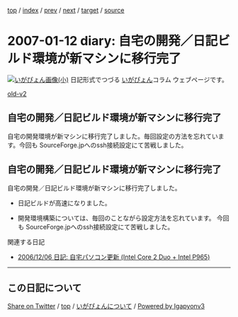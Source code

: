 [top](../index.html) 
 / [index](index.html) 
 / [prev](ig070110.html) 
 / [next](ig070113.html) 
 / [target](https://igapyon.github.io/diary/2007/ig070112.html) 
 / [source](https://github.com/igapyon/diary/blob/gh-pages/2007/ig070112.src.md) 

2007-01-12 diary: 自宅の開発／日記ビルド環境が新マシンに移行完了
=====================================================================================================
[![いがぴょん画像(小)](https://igapyon.github.io/diary/images/iga200306s.jpg "いがぴょん")](https://igapyon.github.io/diary/memo/memoigapyon.html) 日記形式でつづる [いがぴょん](https://igapyon.github.io/diary/memo/memoigapyon.html)コラム ウェブページです。

[old-v2](ig070112-orig.html)

## 自宅の開発／日記ビルド環境が新マシンに移行完了

自宅の開発環境が新マシンに移行完了しました。毎回設定の方法を忘れています。今回も SourceForge.jpへのssh接続設定にて苦戦しました。


## 自宅の開発／日記ビルド環境が新マシンに移行完了

自宅の開発／日記ビルド環境が新マシンに移行完了しました。

* 日記ビルドが高速になりました。 
  
* 開発環境構築については、毎回のことながら設定方法を忘れています。
  今回も SourceForge.jpへのssh接続設定にて苦戦しました。

関連する日記

* [2006/12/06 日記: 自宅パソコン更新 (Intel Core 2 Duo + Intel P965)](../2006/ig061206.html)


----------------------------------------------------------------------------------------------------

## この日記について

[Share on Twitter](https://twitter.com/intent/tweet?hashtags=igapyon%2Cdiary%2C%E3%81%84%E3%81%8C%E3%81%B4%E3%82%87%E3%82%93&text=%E8%87%AA%E5%AE%85%E3%81%AE%E9%96%8B%E7%99%BA%EF%BC%8F%E6%97%A5%E8%A8%98%E3%83%93%E3%83%AB%E3%83%89%E7%92%B0%E5%A2%83%E3%81%8C%E6%96%B0%E3%83%9E%E3%82%B7%E3%83%B3%E3%81%AB%E7%A7%BB%E8%A1%8C%E5%AE%8C%E4%BA%86&url=https%3A%2F%2Figapyon.github.io%2Fdiary%2F2007%2Fig070112.html) / [top](../index.html) / [いがぴょんについて](https://igapyon.github.io/diary/memo/memoigapyon.html) / [Powered by Igapyonv3](https://github.com/igapyon/igapyonv3)
